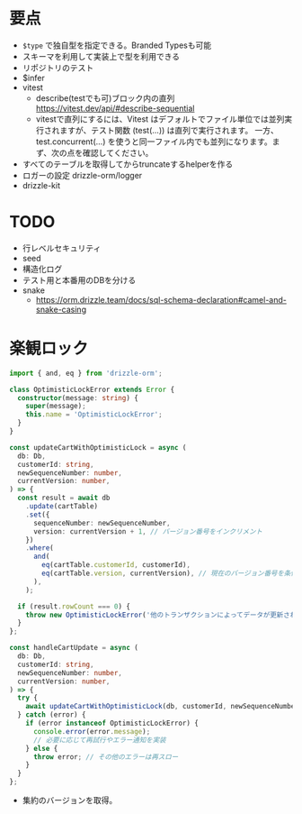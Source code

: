 # 要点

- `$type` で独自型を指定できる。Branded Typesも可能
- スキーマを利用して実装上で型を利用できる
- リポジトリのテスト
- $infer
- vitest 
  - describe(testでも可)ブロック内の直列 https://vitest.dev/api/#describe-sequential
  - vitestで直列にするには、Vitest はデフォルトでファイル単位では並列実行されますが、テスト関数 (test(...)) は直列で実行されます。 一方、test.concurrent(...) を使うと同一ファイル内でも並列になります。まず、次の点を確認してください。
- すべてのテーブルを取得してからtruncateするhelperを作る
- ロガーの設定 drizzle-orm/logger
- drizzle-kit

# TODO

- 行レベルセキュリティ
- seed
- 構造化ログ
- テスト用と本番用のDBを分ける
- snake
  - https://orm.drizzle.team/docs/sql-schema-declaration#camel-and-snake-casing

# 楽観ロック


```typescript
import { and, eq } from 'drizzle-orm';

class OptimisticLockError extends Error {
  constructor(message: string) {
    super(message);
    this.name = 'OptimisticLockError';
  }
}

const updateCartWithOptimisticLock = async (
  db: Db,
  customerId: string,
  newSequenceNumber: number,
  currentVersion: number,
) => {
  const result = await db
    .update(cartTable)
    .set({
      sequenceNumber: newSequenceNumber,
      version: currentVersion + 1, // バージョン番号をインクリメント
    })
    .where(
      and(
        eq(cartTable.customerId, customerId),
        eq(cartTable.version, currentVersion), // 現在のバージョン番号を条件に追加
      ),
    );

  if (result.rowCount === 0) {
    throw new OptimisticLockError('他のトランザクションによってデータが更新されました');
  }
};

const handleCartUpdate = async (
  db: Db,
  customerId: string,
  newSequenceNumber: number,
  currentVersion: number,
) => {
  try {
    await updateCartWithOptimisticLock(db, customerId, newSequenceNumber, currentVersion);
  } catch (error) {
    if (error instanceof OptimisticLockError) {
      console.error(error.message);
      // 必要に応じて再試行やエラー通知を実装
    } else {
      throw error; // その他のエラーは再スロー
    }
  }
};
```

- 集約のバージョンを取得。
